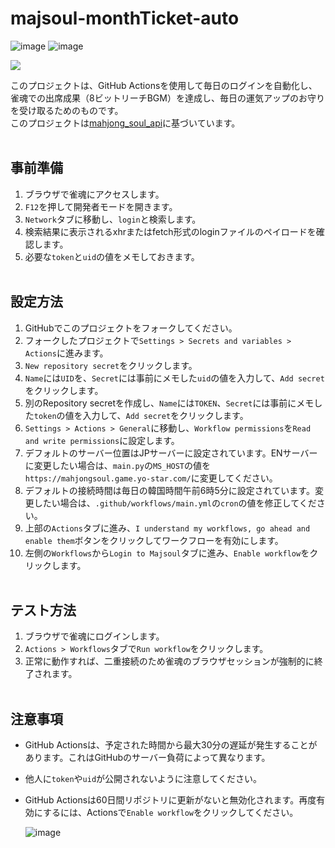 # majsoul-monthTicket-auto
![image](https://github.com/4n3u/majsoul-monthTicket-auto/assets/167657823/89844790-9a47-40b7-8e65-ed07430f3917)
![image](https://github.com/4n3u/majsoul-monthTicket-auto/assets/167657823/720689fa-7237-4d85-8979-c3e768c7f1d9)

![](https://dcbadge.limes.pink/api/shield/245702966085025802?compact=true)

このプロジェクトは、GitHub Actionsを使用して毎日のログインを自動化し、雀魂での出席成果（8ビットリーチBGM）を達成し、毎日の運気アップのお守りを受け取るためのものです。  
このプロジェクトは[mahjong_soul_api](https://github.com/MahjongRepository/mahjong_soul_api)に基づいています。
<br/><br/>
## 事前準備

1. ブラウザで雀魂にアクセスします。
2. `F12`を押して開発者モードを開きます。
3. `Network`タブに移動し、`login`と検索します。
4. 検索結果に表示されるxhrまたはfetch形式のloginファイルのペイロードを確認します。
5. 必要な`token`と`uid`の値をメモしておきます。
<br/><br/>
## 設定方法

1. GitHubでこのプロジェクトをフォークしてください。
2. フォークしたプロジェクトで`Settings > Secrets and variables > Actions`に進みます。
3. `New repository secret`をクリックします。
4. `Name`には`UID`を、`Secret`には事前にメモした`uid`の値を入力して、`Add secret`をクリックします。
5. 別のRepository secretを作成し、`Name`には`TOKEN`、`Secret`には事前にメモした`token`の値を入力して、`Add secret`をクリックします。
6. `Settings > Actions > General`に移動し、`Workflow permissions`を`Read and write permissions`に設定します。
7. デフォルトのサーバー位置はJPサーバーに設定されています。ENサーバーに変更したい場合は、`main.py`の`MS_HOST`の値を`https://mahjongsoul.game.yo-star.com/`に変更してください。
8. デフォルトの接続時間は毎日の韓国時間午前6時5分に設定されています。変更したい場合は、`.github/workflows/main.yml`の`cron`の値を修正してください。
9. 上部の`Actions`タブに進み、`I understand my workflows, go ahead and enable them`ボタンをクリックしてワークフローを有効にします。
10. 左側の`Workflows`から`Login to Majsoul`タブに進み、`Enable workflow`をクリックします。
<br/><br/>
## テスト方法

1. ブラウザで雀魂にログインします。
2. `Actions > Workflows`タブで`Run workflow`をクリックします。
3. 正常に動作すれば、二重接続のため雀魂のブラウザセッションが強制的に終了されます。
<br/><br/>
## 注意事項

- GitHub Actionsは、予定された時間から最大30分の遅延が発生することがあります。これはGitHubのサーバー負荷によって異なります。
- 他人に`token`や`uid`が公開されないように注意してください。
- GitHub Actionsは60日間リポジトリに更新がないと無効化されます。再度有効にするには、Actionsで`Enable workflow`をクリックしてください。

  ![image](https://github.com/4n3u/majsoul-monthTicket-auto/assets/167657823/87f5cd6f-b08a-409c-80b7-d822a224f1cc)

